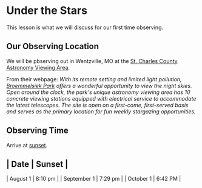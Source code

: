 # Under the Stars

This lesson is what we will discuss for our first time observing.

## Our Observing Location
We will be pbserving out in Wentzville, MO at the [St. Charles County Astronomy Viewing Area](https://www.sccmo.org/1915/Astronomy-Viewing-Area).

From their webpage: *With its remote setting and limited light pollution, [Broemmelsiek Park](https://www.sccmo.org/617/Broemmelsiek-Park) offers a wonderful opportunity to view the night skies. Open around the clock, the park's unique astronomy viewing area has 10 concrete viewing stations equipped with electrical service to accommodate the latest telescopes. The site is open on a first-come, first-served basis and serves as the primary location for fun weekly stargazing opportunities.*

## Observing Time

Arrive at [sunset](https://www.timeanddate.com/sun/usa/st-louis).

| Date | Sunset |
-----------------
| August 1 | 8:10 pm |
| September 1 | 7:29 pm |
| October 1 | 6:42 PM |


